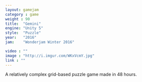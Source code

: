 ```yaml
---
layout: gamejam
category : game
weight : 90
title:  "Gemini"
engine: "Unity 5"
style:  "Puzzle"
year:   "2016"
jam:    "Wonderjam Winter 2016"

video : ""
image : "http://i.imgur.com/WKxVcmY.jpg"
link : ""
---
```

A relatively complex grid-based puzzle game made in 48 hours. 